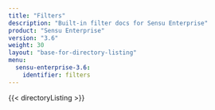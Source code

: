 ```yaml
---
title: "Filters"
description: "Built-in filter docs for Sensu Enterprise"
product: "Sensu Enterprise"
version: "3.6"
weight: 30
layout: "base-for-directory-listing"
menu:
  sensu-enterprise-3.6:
    identifier: filters
---
```


{{< directoryListing >}}
